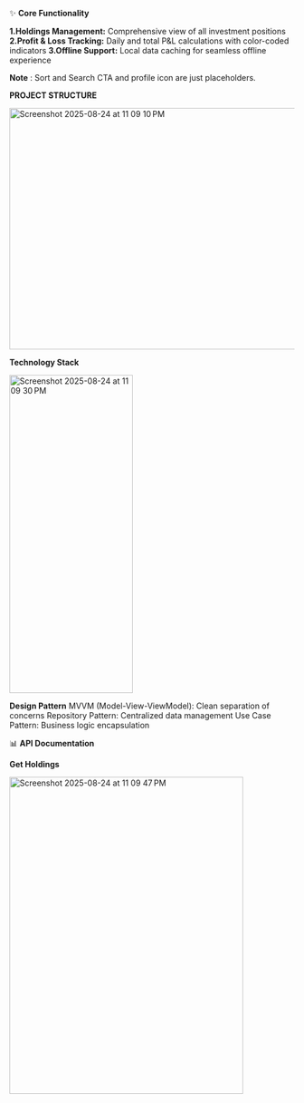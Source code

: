 
✨ **Core Functionality**

**1.Holdings Management:** Comprehensive view of all investment positions
**2.Profit & Loss Tracking:** Daily and total P&L calculations with color-coded indicators
**3.Offline Support:** Local data caching for seamless offline experience

**Note** : Sort and Search CTA and profile icon are just placeholders.

**PROJECT STRUCTURE**

<img width="588" height="426" alt="Screenshot 2025-08-24 at 11 09 10 PM" src="https://github.com/user-attachments/assets/e9173f8a-e1e3-42fe-8039-873959c92d6f" />


**Technology Stack**

<img width="218" height="561" alt="Screenshot 2025-08-24 at 11 09 30 PM" src="https://github.com/user-attachments/assets/baf4b54e-4ae2-450a-bc26-e9c63cca9fab" />


**Design Pattern**
MVVM (Model-View-ViewModel): Clean separation of concerns
Repository Pattern: Centralized data management
Use Case Pattern: Business logic encapsulation

📊 **API Documentation**


**Get Holdings**

<img width="413" height="559" alt="Screenshot 2025-08-24 at 11 09 47 PM" src="https://github.com/user-attachments/assets/c899c082-4345-4952-9644-a68762907579" />
